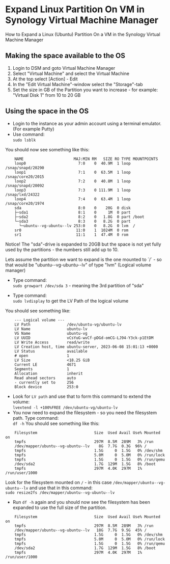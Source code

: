 # Expand Linux Partition On VM in Synology Virtual Machine Manager
How to Expand a Linux (Ubuntu) Partition On a VM in the Synology Virtual Machine Manager

## Making the space available to the OS
1. Login to DSM and goto Virtual Machine Manager  
1. Select "Virtual Machine" and select the Virtual Machine  
1. At the top select [Action] - Edit  
1. In the "Edit Virtual Machine"-window select the "Storage"-tab  
1. Set the size in GB of the Partition you want to increase - for example: "Virtual Disk 1" from 10 to 20 GB  
  
## Using the space in the OS  
* Login to the instance as your admin account using a terminal emulator. (For example Putty)
* Use command:  
`sudo lsblk`

You should now see something like this:  
```
	NAME                      MAJ:MIN RM   SIZE RO TYPE MOUNTPOINTS
	loop0                       7:0    0  40.9M  1 loop /snap/snapd/20290
	loop1                       7:1    0  63.5M  1 loop /snap/core20/2015
	loop2                       7:2    0  40.8M  1 loop /snap/snapd/20092
	loop3                       7:3    0 111.9M  1 loop /snap/lxd/24322
	loop4                       7:4    0  63.4M  1 loop /snap/core20/1974
	sda                         8:0    0    20G  0 disk
	├─sda1                      8:1    0     1M  0 part
	├─sda2                      8:2    0   1.8G  0 part /boot
	└─sda3                      8:3    0   8.2G  0 part
	  └─ubuntu--vg-ubuntu--lv 253:0    0   8.2G  0 lvm  /
	sr0                        11:0    1  1024M  0 rom
	sr1                        11:1    1  47.4M  0 rom
```
Notice! The "sda"-drive is expanded to 20GB but the space is not yet fully used by the partitions - the numbers still add up to 10.

Lets assume the partition we want to expand is the one mounted to ´/´ - so that would be "ubuntu--vg-ubuntu--lv" of type "lvm" (Logical volume manager)  

* Type command:  
`sudo growpart /dev/sda 3` - meaning the 3rd partition of "sda"
   
* Type command:  
`sudo lvdisplay` to get the LV Path of the logical volume

You should see something like:  
```
	--- Logical volume ---
	LV Path                /dev/ubuntu-vg/ubuntu-lv
	LV Name                ubuntu-lv
	VG Name                ubuntu-vg
	LV UUID                vCsYuG-wvCf-pDGd-omCG-LJ94-Y3ck-p1EtDM
	LV Write Access        read/write
	LV Creation host, time ubuntu-server, 2023-06-08 15:01:13 +0000
	LV Status              available
	# open                 1
	LV Size                <18.25 GiB
	Current LE             4671
	Segments               1
	Allocation             inherit
	Read ahead sectors     auto
	- currently set to     256
	Block device           253:0
```

* Look for `LV path` and use that to form this command to extend the volume:  
`lvextend -l +100%FREE /dev/ubuntu-vg/ubuntu-lv`
* You now need to expand the filesystem - so you need the filesystem path. Type command:  
`df -h`
You should see something like this:
```
	Filesystem                         Size  Used Avail Use% Mounted on
	tmpfs                              297M  8.5M  289M   3% /run
	/dev/mapper/ubuntu--vg-ubuntu--lv    8G  7.7G  0.3G  96% /
	tmpfs                              1.5G     0  1.5G   0% /dev/shm
	tmpfs                              5.0M     0  5.0M   0% /run/lock
	tmpfs                              1.5G     0  1.5G   0% /run/qemu
	/dev/sda2                          1.7G  129M  1.5G   8% /boot
	tmpfs                              297M  4.0K  297M   1% /run/user/1000
```

Look for the filesystem mounted on `/` - in this case `/dev/mapper/ubuntu--vg-ubuntu--lv` and use that in this command:   
`sudo resize2fs /dev/mapper/ubuntu--vg-ubuntu--lv`  

* Run `df -h` again and you should now see the filesystem has been expanded to use the full size of the partition.

```
	Filesystem                         Size  Used Avail Use% Mounted on
	tmpfs                              297M  8.5M  289M   3% /run
	/dev/mapper/ubuntu--vg-ubuntu--lv   18G  7.7G  9.5G  45% /
	tmpfs                              1.5G     0  1.5G   0% /dev/shm
	tmpfs                              5.0M     0  5.0M   0% /run/lock
	tmpfs                              1.5G     0  1.5G   0% /run/qemu
	/dev/sda2                          1.7G  129M  1.5G   8% /boot
	tmpfs                              297M  4.0K  297M   1% /run/user/1000
```
